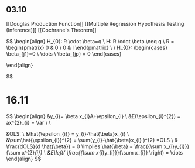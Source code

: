 ## 03.10

[[Douglas Production Function]]
[[Multiple Regression Hypothesis Testing (Inference)]]
[[Cochrane's Theorem]]

$$
\begin{align}
H_{0}: R \cdot \beta=q \\
H:  R \cdot \beta \neq q \\
R = \begin{pmatrix}
0 & 0 \\
0 & I
\end{pmatrix} \\ \\
H_{0}: \begin{cases}
\beta_{j1}=0 \\
\dots \\
\beta_{jp} = 0 
\end{cases}

\end{align}

$$

# 16.11
$$
\begin{align}
&y_{i}= \beta x_{i}A+\epsilon_{i} \\
&E(\epsilon_{i}^{2}) = ax^{2}_{i} = Var \\ \\

&OLS: \\
&\hat{\epsilon_{i}} = y_{i}-\hat{\beta}x_{i} \\
&\sum\hat{\epsilon_{i}}^{2} = \sum(y_{i}-\hat{\beta}x_{i} )^{2} =OLS \\
& \frac{dOLS}{d \hat{\beta}} = 0 \implies  \hat{\beta} = \frac{{\sum x_{i}y_{i}}}{\sum x^{2}_{i}} \\
&E\left( \frac{{\sum x_{i}y_{i}}}{\sum x_{i}} \right)  = \dots
\end{align}
$$